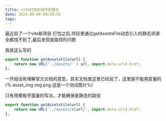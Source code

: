 ```yaml
---
title: vite打包后找不到图片
date: 2023-09-06 09:59:55
tags:
---
```



最近启了一个vite新项目 打包之后,项目里通过getAssetsFile动态引入的静态资源全都找不到了,最后发现是路径的问题

我是这么写的
```js
export function getAssetsFile(url) {
    return new URL('../assets/' + url, import.meta.url).href;
};

```

一开始没有理解官方文档的意思，其实文档里这里已经说了，这里是不能用变量的
{% asset_img img.png 这是一个测试图片%}

只有用模板字面量的写法，才能确保是静态的路径
```js
export function getAssetsFile(url) {
    return new URL(`../assets/${url}`, import.meta.url).href;
};

```
